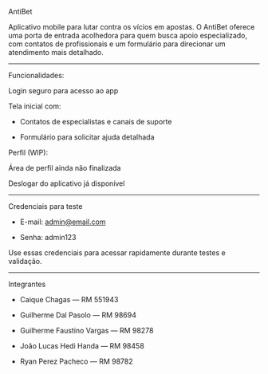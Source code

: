AntiBet 

Aplicativo mobile para lutar contra os vícios em apostas. O AntiBet oferece uma porta de entrada acolhedora para quem busca apoio especializado, com contatos de profissionais e um formulário para direcionar um atendimento mais detalhado.

---------------------------------------------------------------------------------------------------------------------------------------------------------------------------------------------------------------------------------------------------

Funcionalidades:

Login seguro para acesso ao app

Tela inicial com:

- Contatos de especialistas e canais de suporte

- Formulário para solicitar ajuda detalhada

Perfil (WIP):

Área de perfil ainda não finalizada

Deslogar do aplicativo já disponível

-------------------------------------------------------------------------------------------------------------------------------------------------------------------------------------------------------------------------------------------------

Credenciais para teste

- E-mail: admin@email.com

- Senha: admin123

Use essas credenciais para acessar rapidamente durante testes e validação.

--------------------------------------------------------------------------------------------------------------------------------------------------------------------------------------------------------------------------------------------------

Integrantes

- Caique Chagas — RM 551943

- Guilherme Dal Pasolo — RM 98694

- Guilherme Faustino Vargas — RM 98278

- João Lucas Hedi Handa — RM 98458

- Ryan Perez Pacheco — RM 98782
